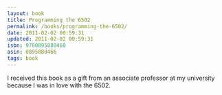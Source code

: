 ```yaml
---
layout: book
title: Programming the 6502
permalink: /books/programming-the-6502/
date: 2011-02-02 00:59:31
updated: 2011-02-02 00:59:31
isbn: 9780895880468
asin: 0895880466
tags: book
---
```

I received this book as a gift from an associate professor at my university
because I was in love with the 6502.
